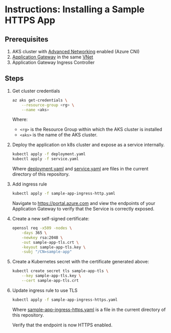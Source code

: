 # Instructions: Installing a Sample HTTPS App

## Prerequisites

1. AKS cluster with [Advanced Networking](https://docs.microsoft.com/en-us/azure/aks/concepts-network#azure-cni-advanced-networking) enabled (Azure CNI)
2. [Application Gateway](https://azure.microsoft.com/en-us/services/application-gateway/) in the same [VNet](https://docs.microsoft.com/en-us/azure/virtual-network/virtual-networks-overview)
3. Application Gateway Ingress Controller

## Steps

1) Get cluster credentials

    ```bash
    az aks get-credentials \
        --resource-group <rg> \
        --name <aks>
    ```

    Where:
      - `<rg>` is the Resource Group within which the AKS cluster is installed
      - `<aks>` is the name of the AKS cluster.

2) Deploy the application on k8s cluster and expose as a service internally.

    ```bash
    kubectl apply -f deployment.yaml
    kubectl apply -f service.yaml
    ```

    Where [deployment.yaml](deployment.yaml) and [service.yaml](service.yaml) are files in the current directory of this repository.

3) Add ingress rule

    ```bash
    kubectl apply -f sample-app-ingress-http.yaml
    ```

    Navigate to https://portal.azure.com and view the endpoints of your Application Gateway to verify that the Service is correctly exposed.

4) Create a new self-signed certificate:

    ```bash
    openssl req -x509 -nodes \
        -days 365 \
        -newkey rsa:2048 \
        -out sample-app-tls.crt \
        -keyout sample-app-tls.key \
        -subj "/CN=sample-app"
    ```

5) Create a Kubernetes secret with the certificate generated above:

    ```bash
    kubectl create secret tls sample-app-tls \
        --key sample-app-tls.key \
        --cert sample-app-tls.crt
    ```

6) Update ingress rule to use TLS

    ```bash
    kubectl apply -f sample-app-ingress-https.yaml
    ```

    Where [sample-app-ingress-https.yaml](sample-app-ingress-https.yaml) is a file in the current directory of this repository.

    Verify that the endpoint is now HTTPS enabled.

